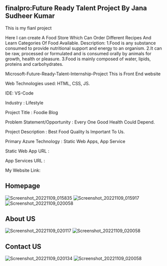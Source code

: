 ## finalpro:Future Ready Talent Project By Jana Sudheer Kumar
This is my fianl project

Here I can create A Food Store Which Can Order Different Recipes And Learn Categories Of Food Available. Description: 1.Food is any substance consumed to provide nutritional support and energy to an organism. 2.It can be raw, processed or formulated and is consumed orally by animals for growth, health or pleasure. 3.Food is mainly composed of water, lipids, proteins and carbohydrates.

Microsoft-Future-Ready-Talent-Internship-Project This is Front End website

Web Technologies used: HTML, CSS, JS.

IDE: VS-Code

Industry : Lifestyle

Project Title : Foodie Blog

Problem Statement/Opportunity : Every One Good Health Could Depend.

Project Description : Best Food Quality Is Important To Us.

Primary Azure Technology : Static Web Apps, App Service

Static Web App URL : 

App Services URL : 

My Website Link: 

## Homepage
![Screenshot_20221109_015835](https://user-images.githubusercontent.com/113497303/200779686-6f0ecc31-58a4-435b-9f5d-6c584cbb49ff.png)
![Screenshot_20221109_015917](https://user-images.githubusercontent.com/113497303/200779743-ecc5f7d4-6f5e-4fe3-9a04-89cfb40723b4.png)
![Screenshot_20221109_020058](https://user-images.githubusercontent.com/113497303/200779777-68a015cb-367b-468e-886e-bd0fcd7cd935.png)

## About US
![Screenshot_20221109_020117](https://user-images.githubusercontent.com/113497303/200779989-fc7f6d01-0ab3-47ed-bd95-41c01107f889.png)
![Screenshot_20221109_020058](https://user-images.githubusercontent.com/113497303/200780453-f92b5bd3-0fde-416f-a3b0-832fab2d9e7a.png)


## Contact US
![Screenshot_20221109_020134](https://user-images.githubusercontent.com/113497303/200780109-b16df1d6-1705-43b0-932f-af456bdfeed2.png)
![Screenshot_20221109_020058](https://user-images.githubusercontent.com/113497303/200780495-6f05696c-2d4c-4a9d-bc70-0ee105e95aa4.png)



